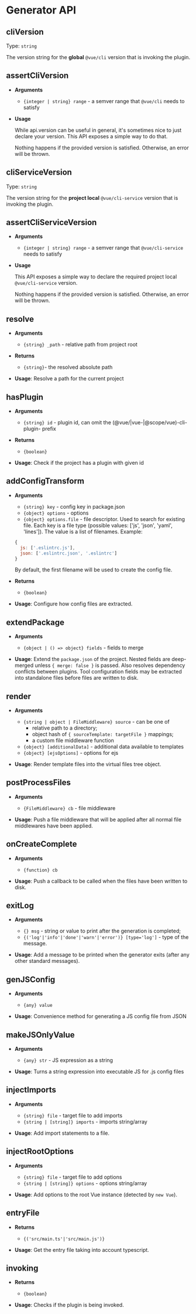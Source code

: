 # Generator API

## cliVersion

Type: `string`

The version string for the **global** `@vue/cli` version that is invoking the plugin.


## assertCliVersion

- **Arguments**
  - `{integer | string} range` - a semver range that `@vue/cli` needs to satisfy

- **Usage**

  While api.version can be useful in general, it's sometimes nice to just declare your version.
  This API exposes a simple way to do that.

  Nothing happens if the provided version is satisfied. Otherwise, an error will be thrown.


## cliServiceVersion

Type: `string`

The version string for the **project local** `@vue/cli-service` version that is invoking the plugin.


## assertCliServiceVersion

- **Arguments**
  - `{integer | string} range` - a semver range that `@vue/cli-service` needs to satisfy

- **Usage**

  This API exposes a simple way to declare the required project local `@vue/cli-service` version.

  Nothing happens if the provided version is satisfied. Otherwise, an error will be thrown.


## resolve

- **Arguments**
  - `{string} _path` - relative path from project root

- **Returns**
  - `{string}`- the resolved absolute path

- **Usage**:
Resolve a path for the current project

## hasPlugin

- **Arguments**
  - `{string} id` - plugin id, can omit the (@vue/|vue-|@scope/vue)-cli-plugin- prefix

- **Returns**
  - `{boolean}`

- **Usage**:
Check if the project has a plugin with given id

## addConfigTransform

- **Arguments**
  - `{string} key` - config key in package.json
  - `{object} options` - options
  - `{object} options.file` - file descriptor. Used to search for existing file. Each key is a file type (possible values: ['js', 'json', 'yaml', 'lines']). The value is a list of filenames.
  Example:
  ```js
  {
    js: ['.eslintrc.js'],
    json: ['.eslintrc.json', '.eslintrc']
  }
  ```
  By default, the first filename will be used to create the config file.

- **Returns**
  - `{boolean}`

- **Usage**:
Configure how config files are extracted.

## extendPackage

- **Arguments**
  - `{object | () => object} fields` - fields to merge

- **Usage**:
Extend the `package.json` of the project. Nested fields are deep-merged unless `{ merge: false }` is passed. Also resolves dependency conflicts between plugins. Tool configuration fields may be extracted into standalone files before files are written to disk.

## render

- **Arguments**
  - `{string | object | FileMiddleware} source` - can be one of
    - relative path to a directory;
    - object hash of `{ sourceTemplate: targetFile }` mappings;
    - a custom file middleware function
  - `{object} [additionalData]` - additional data available to templates
  - `{object} [ejsOptions]` - options for ejs

- **Usage**:
Render template files into the virtual files tree object.

## postProcessFiles

- **Arguments**
  - `{FileMiddleware} cb` - file middleware

- **Usage**:
Push a file middleware that will be applied after all normal file middlewares have been applied.

## onCreateComplete

- **Arguments**
  - `{function} cb`

- **Usage**:
Push a callback to be called when the files have been written to disk.

## exitLog

- **Arguments**
  - `{} msg` - string or value to print after the generation is completed;
  - `{('log'|'info'|'done'|'warn'|'error')} [type='log']` - type of the message.

- **Usage**:
Add a message to be printed when the generator exits (after any other standard messages).

## genJSConfig

- **Arguments**
  - `{any} value`

- **Usage**:
Convenience method for generating a JS config file from JSON

## makeJSOnlyValue

- **Arguments**
  - `{any} str` - JS expression as a string

- **Usage**:
Turns a string expression into executable JS for .js config files

## injectImports

- **Arguments**
  - `{string} file` - target file to add imports
  - `{string | [string]} imports` - imports string/array

- **Usage**:
Add import statements to a file.

## injectRootOptions

- **Arguments**
  - `{string} file` - target file to add options
  - `{string | [string]} options` - options string/array

- **Usage**:
Add options to the root Vue instance (detected by `new Vue`).

## entryFile

- **Returns**
  - `{('src/main.ts'|'src/main.js')}`

- **Usage**:
Get the entry file taking into account typescript.

## invoking

- **Returns**
  - `{boolean}`

- **Usage**:
Checks if the plugin is being invoked.


